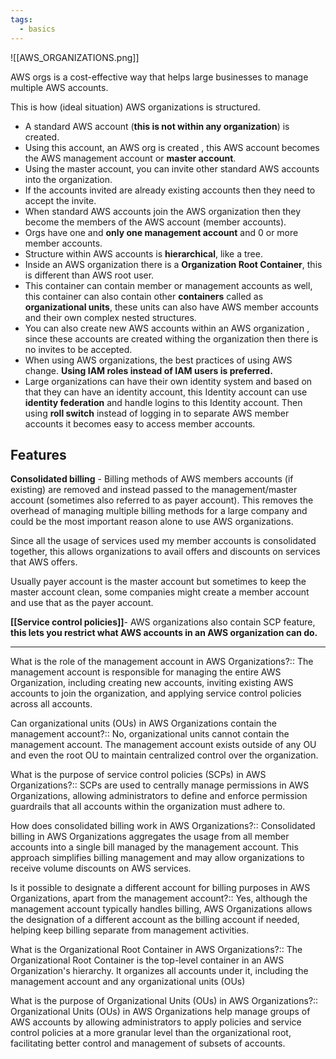 ```yaml
---
tags:
  - basics
---
```


![[AWS_ORGANIZATIONS.png]]

AWS orgs is a cost-effective way that helps large businesses to manage multiple AWS accounts.

This is how (ideal situation) AWS organizations is structured.

- A standard AWS account (**this is not within any organization**) is created.
- Using this account, an AWS org is created , this AWS account becomes the AWS management account or **master account**.
- Using the master account, you can invite other standard AWS accounts into the organization.
- If the accounts invited are already existing accounts then they need to accept the invite.
- When standard AWS accounts join the AWS organization then they become the members of the AWS account (member accounts).
- Orgs have one and **only one management account** and 0 or more member accounts.
- Structure within AWS accounts is **hierarchical**, like a tree.
- Inside an AWS organization there is a **Organization Root Container**, this is different than AWS root user.
- This container can contain member or management accounts as well, this container can also contain other **containers** called as **organizational units**, these units can also have AWS member accounts and their own complex  nested structures.
- You can also create new AWS accounts within an AWS organization , since these accounts are created withing the organization then there is no invites to be accepted.
- When using AWS organizations, the best practices of using AWS change. **Using IAM roles instead of IAM users is preferred.**
- Large organizations can have their own identity system and based on that they can have an identity account, this Identity account can use **identity federation** and handle logins to this Identity account. Then using **roll switch** instead of logging in to separate AWS member accounts it becomes easy to access member accounts.

## Features

**Consolidated billing** - 
Billing methods of AWS members accounts (if existing) are removed and instead passed to the management/master account (sometimes also referred to as payer account). This removes the overhead of managing multiple billing methods for a large company and could be the most important reason alone to use AWS organizations.

Since all the usage of services used my member accounts is consolidated together, this allows organizations to avail offers and discounts on services that AWS offers.

Usually payer account is the master account but sometimes to keep the master account clean, some companies might create a member account and use that as the payer account.

**[[Service control policies]]**-
AWS organizations also contain SCP feature, **this lets you restrict what AWS accounts in an AWS organization can do.**

---
What is the role of the management account in AWS Organizations?:: The management account is responsible for managing the entire AWS Organization, including creating new accounts, inviting existing AWS accounts to join the organization, and applying service control policies across all accounts.
<!--SR:!2024-08-31,3,266-->

Can organizational units (OUs) in AWS Organizations contain the management account?:: No, organizational units cannot contain the management account. The management account exists outside of any OU and even the root OU to maintain centralized control over the organization.
<!--SR:!2024-08-30,2,246-->

What is the purpose of service control policies (SCPs) in AWS Organizations?:: SCPs are used to centrally manage permissions in AWS Organizations, allowing administrators to define and enforce permission guardrails that all accounts within the organization must adhere to.
<!--SR:!2024-08-29,1,210-->

How does consolidated billing work in AWS Organizations?:: Consolidated billing in AWS Organizations aggregates the usage from all member accounts into a single bill managed by the management account. This approach simplifies billing management and may allow organizations to receive volume discounts on AWS services.
<!--SR:!2024-08-30,2,246-->

Is it possible to designate a different account for billing purposes in AWS Organizations, apart from the management account?:: Yes, although the management account typically handles billing, AWS Organizations allows the designation of a different account as the billing account if needed, helping keep billing separate from management activities.
<!--SR:!2024-08-30,2,246-->

What is the Organizational Root Container in AWS Organizations?:: The Organizational Root Container is the top-level container in an AWS Organization's hierarchy. It organizes all accounts under it, including the management account and any organizational units (OUs)
<!--SR:!2024-08-30,2,230-->

What is the purpose of Organizational Units (OUs) in AWS Organizations?:: Organizational Units (OUs) in AWS Organizations help manage groups of AWS accounts by allowing administrators to apply policies and service control policies at a more granular level than the organizational root, facilitating better control and management of subsets of accounts.
<!--SR:!2024-08-30,2,246-->
